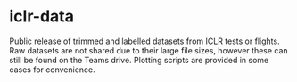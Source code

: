 # iclr-data
Public release of trimmed and labelled datasets from ICLR tests or flights. Raw datasets are not shared due to their large file sizes, however these can still be found on the Teams drive. Plotting scripts are provided in some cases for convenience.
